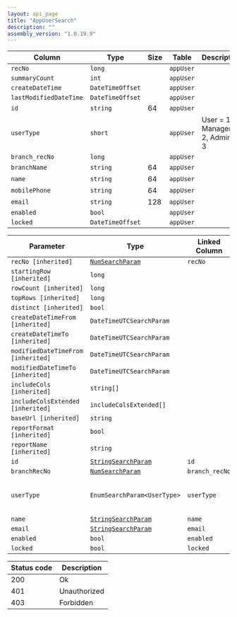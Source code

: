 ```yaml
---
layout: api_page
title: "AppUserSearch"
description: ""
assembly_version: "1.0.19.9"
---
```




| Column | Type | Size | Table | Description |
| ------ | ---- | ---- | ----- | ----------- |
| `recNo` | `long` |  | `appUser` | 
| `summaryCount` | `int` |  | `appUser` | 
| `createDateTime` | `DateTimeOffset` |  | `appUser` | 
| `lastModifiedDateTime` | `DateTimeOffset` |  | `appUser` | 
| `id` | `string` | 64 | `appUser` | 
| `userType` | `short` |  | `appUser` | User = 1, Manager = 2, Admin = 3
| `branch_recNo` | `long` |  | `appUser` | 
| `branchName` | `string` | 64 | `appUser` | 
| `name` | `string` | 64 | `appUser` | 
| `mobilePhone` | `string` | 64 | `appUser` | 
| `email` | `string` | 128 | `appUser` | 
| `enabled` | `bool` |  | `appUser` | 
| `locked` | `DateTimeOffset` |  | `appUser` | 

| Parameter | Type | Linked Column | Description |
| --------- | ---- | ------------- | ----------- |
| `recNo [inherited]` | [`NumSearchParam`](NumSearchParam) | `recNo` | 
| `startingRow [inherited]` | `long` |  | 
| `rowCount [inherited]` | `long` |  | 
| `topRows [inherited]` | `long` |  | 
| `distinct [inherited]` | `bool` |  | 
| `createDateTimeFrom [inherited]` | `DateTimeUTCSearchParam` |  | 
| `createDateTimeTo [inherited]` | `DateTimeUTCSearchParam` |  | 
| `modifiedDateTimeFrom [inherited]` | `DateTimeUTCSearchParam` |  | 
| `modifiedDateTimeTo [inherited]` | `DateTimeUTCSearchParam` |  | 
| `includeCols [inherited]` | `string[]` |  | 
| `includeColsExtended [inherited]` | `includeColsExtended[]` |  | 
| `baseUrl [inherited]` | `string` |  | 
| `reportFormat [inherited]` | `bool` |  | 
| `reportName [inherited]` | `string` |  | 
| `id` | [`StringSearchParam`](StringSearchParam) | `id` | 
| `branchRecNo` | [`NumSearchParam`](NumSearchParam) | `branch_recNo` | 
| `userType` | `EnumSearchParam<UserType>` | `userType` | User = 1, Manager = 2, Admin = 3
| `name` | [`StringSearchParam`](StringSearchParam) | `name` | 
| `email` | [`StringSearchParam`](StringSearchParam) | `email` | 
| `enabled` | `bool` | `enabled` | 
| `locked` | `bool` | `locked` | 

| Status code | Description |
| ----------- | ----------- |
| 200 | Ok |
| 401 | Unauthorized |
| 403 | Forbidden |


